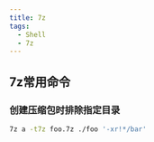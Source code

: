 ```yaml
---
title: 7z
tags:
  - Shell
  - 7z
---
```


## 7z常用命令

### 创建压缩包时排除指定目录

```sh
7z a -t7z foo.7z ./foo '-xr!*/bar'
```
